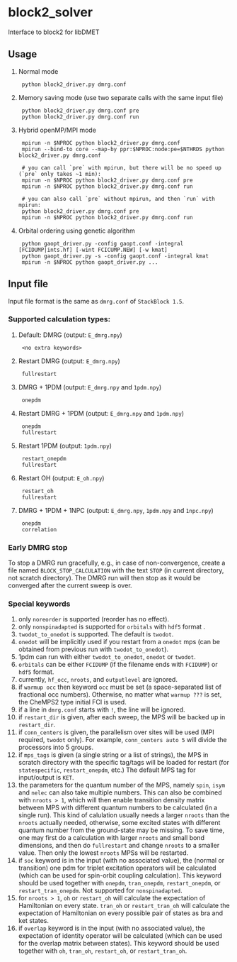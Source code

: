 # block2_solver
Interface to block2 for libDMET

## Usage

1. Normal mode

        python block2_driver.py dmrg.conf

2. Memory saving mode (use two separate calls with the same input file)

        python block2_driver.py dmrg.conf pre
        python block2_driver.py dmrg.conf run

3. Hybrid openMP/MPI mode

        mpirun -n $NPROC python block2_driver.py dmrg.conf
        mpirun --bind-to core --map-by ppr:$NPROC:node:pe=$NTHRDS python block2_driver.py dmrg.conf

        # you can call `pre` with mpirun, but there will be no speed up (`pre` only takes ~1 min):
        mpirun -n $NPROC python block2_driver.py dmrg.conf pre
        mpirun -n $NPROC python block2_driver.py dmrg.conf run

        # you can also call `pre` without mpirun, and then `run` with mpirun:
        python block2_driver.py dmrg.conf pre
        mpirun -n $NPROC python block2_driver.py dmrg.conf run

4. Orbital ordering using genetic algorithm

        python gaopt_driver.py -config gaopt.conf -integral [FCIDUMP|ints.hf] [-wint FCICUMP.NEW] [-w kmat]
        python gaopt_driver.py -s -config gaopt.conf -integral kmat
        mpirun -n $NPROC python gaopt_driver.py ...


## Input file

Input file format is the same as `dmrg.conf` of `StackBlock 1.5`.

### Supported calculation types:

1. Default: DMRG (output: `E_dmrg.npy`)

        <no extra keywords>
2. Restart DMRG (output: `E_dmrg.npy`)

        fullrestart
3. DMRG + 1PDM (output: `E_dmrg.npy` and `1pdm.npy`)

        onepdm
4. Restart DMRG + 1PDM (output: `E_dmrg.npy` and `1pdm.npy`)

        onepdm
        fullrestart
5. Restart 1PDM (output: `1pdm.npy`)

        restart_onepdm
        fullrestart
6. Restart OH (output: `E_oh.npy`)

        restart_oh
        fullrestart
7. DMRG + 1PDM + 1NPC (output: `E_dmrg.npy`, `1pdm.npy` and `1npc.npy`)

        onepdm
        correlation

### Early DMRG stop

To stop a DMRG run gracefully, e.g., in case of non-convergence, 
create a file named `BLOCK_STOP_CALCULATION` with the text `STOP` (in current directory, not scratch directory).
The DMRG run will then stop as it would be converged after the current sweep is over.

### Special keywords

1. only `noreorder` is supported (reorder has no effect).
2. only `nonspinadapted` is supported for `orbitals` with `hdf5` format .
3. `twodot_to_onedot` is supported. The default is `twodot`.
4. `onedot` will be implicitly used if you restart from a `onedot` mps (can be obtained from previous run with `twodot_to_onedot`).
5. 1pdm can run with either `twodot_to_onedot`, `onedot` or `twodot`.
6. `orbitals` can be either `FCIDUMP` (if the filename ends with `FCIDUMP`) or `hdf5` format.
7. currently, `hf_occ`, `nroots`, and `outputlevel` are ignored.
8. if `warmup occ` then keyword `occ` must be set (a space-separated list of fractional occ numbers).
   Otherwise, no matter what `warmup ???` is set, the CheMPS2 type initial FCI is used.
9. if a line in `dmrg.conf` starts with `!`, the line will be ignored.
10. if `restart_dir` is given, after each sweep, the MPS will be backed up in `restart_dir`.
11. if `conn_centers` is given, the parallelism over sites will be used (MPI required, `twodot` only). For example, `conn_centers auto 5` will divide the processors into 5 groups.
12. if `mps_tags` is given (a single string or a list of strings), the MPS in scratch directory with the specific tag/tags will be loaded for restart (for `statespecific`, `restart_onepdm`, etc.) The default MPS tag for input/output is `KET`.
13. the parameters for the quantum number of the MPS, namely `spin`, `isym` and `nelec` can also take multiple numbers. This can also be combined with `nroots > 1`, which will then enable transition density matrix between MPS with different quantum numbers to be calculated (in a single run). This kind of calulation usually needs a larger `nroots` than the `nroots` actually needed, otherwise, some excited states with different quantum number from the ground-state may be missing. To save time, one may first do a calculation with larger `nroots` and small bond dimensions, and then do `fullrestart` and change `nroots` to a smaller value. Then only the lowest `nroots` MPSs will be restarted.
14. if `soc` keyword is in the input (with no associated value), the (normal or transition) one pdm for triplet excitation operators will be calculated (which can be used for spin-orbit coupling calculation). This keyword should be used together with `onepdm`, `tran_onepdm`, `restart_onepdm`, or `restart_tran_onepdm`. Not supported for `nonspinadapted`.
15. for `nroots > 1`, `oh` or `restart_oh` will calculate the expectation of Hamiltonian on every state. `tran_oh` or `restart_tran_oh` will calculate the expectation of Hamiltonian on every possible pair of states as bra and ket states.
16. if `overlap` keyword is in the input (with no associated value), the expectation of identity operator will be calculated (which can be used for the overlap matrix between states). This keyword should be used together with `oh`, `tran_oh`, `restart_oh`, or `restart_tran_oh`.
